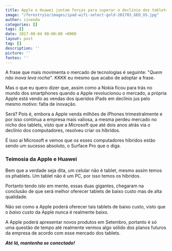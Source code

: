 ```yaml
---
title: Apple e Huawei juntam forças para superar o declínio dos tablets
image: "/forestryio/images/ipad-wifi-select-gold-201703_GEO_US.jpg"
author: zinenda
categories: []
tags: []
date: 2017-08-04 00:00:00 +0000
layout: post
tag: []
description: ''
picture: ''
fontes: ''
---
```



A frase que mais movimenta o mercado de tecnologias é seguinte: "*Quem não inova leva rocha"*. KKKK eu mesmo que acabo de adoptar a frase.

Mas o que eu quero dizer que, assim como a Nokia ficou para trás no mundo dos smartphones quando a Apple revolucionou o mercado, a própria Apple está vendo as vendas dos queridos iPads em declínio jus pelo mesmo motivo: falta de inovação.

Será? Pois é, embora a Apple venda milhões de iPhones trimestralmente e por isso continua a empresa mais valiosa, a mesma perdeu mercado no nicho dos tablets, visto que a Microsoft que até dois anos atrás via o declínio dos computadores, resolveu criar os híbridos.

É isso aí Microsoft e vemos que os esses computadores híbridos estão sendo um sucesso absoluto, o Surface Pro que o diga.

### Teimosia da Apple e Huawei

Bem que a verdade seja dita, um celular não é tablet, mesmo assim temos os phablets. Um tablet não é um PC, por isso temos os híbridos.

Portanto tendo isto em mente, essas duas gigantes, chegaram na conclusão de que será melhor oferecer tablets de baixo custo mas de alta qualidade.

Não sei como a Apple poderá oferecer tais tablets de baixo custo, visto que o *baixo custo* da Apple nunca é realmente baixo.

A Apple poderá apresentar novos produtos em Setembro, portanto é só uma questão de tempo até realmente vermos algo sólido dos planos futuros da empresa de acordo com esse mercado dos tablets.

***Até lá, mantenha se conectado!***